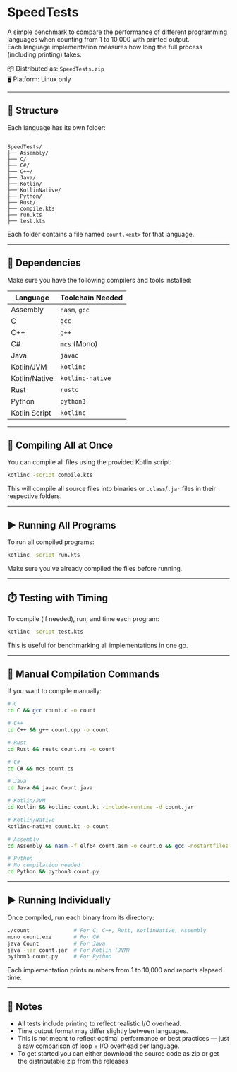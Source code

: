 # SpeedTests

A simple benchmark to compare the performance of different programming languages when counting from 1 to 10,000 with printed output.  
Each language implementation measures how long the full process (including printing) takes.  

📦 Distributed as: `SpeedTests.zip`  
🖥️ Platform: Linux only

---

## 📁 Structure

Each language has its own folder:

```

SpeedTests/
├── Assembly/
├── C/
├── C#/
├── C++/
├── Java/
├── Kotlin/
├── KotlinNative/
├── Python/
├── Rust/
├── compile.kts
├── run.kts
├── test.kts

````

Each folder contains a file named `count.<ext>` for that language.

---

## 🔧 Dependencies

Make sure you have the following compilers and tools installed:

| Language        | Toolchain Needed                  |
|----------------|-----------------------------------|
| Assembly       | `nasm`, `gcc`                      |
| C              | `gcc`                             |
| C++            | `g++`                             |
| C#             | `mcs` (Mono)                      |
| Java           | `javac`                           |
| Kotlin/JVM     | `kotlinc`                         |
| Kotlin/Native  | `kotlinc-native`                  |
| Rust           | `rustc`                           |
| Python         | `python3`                         |
| Kotlin Script  | `kotlinc`                         |

---

## 🚀 Compiling All at Once

You can compile all files using the provided Kotlin script:

```bash
kotlinc -script compile.kts
```

This will compile all source files into binaries or `.class`/`.jar` files in their respective folders.

---

## ▶️ Running All Programs

To run all compiled programs:

```bash
kotlinc -script run.kts
```

Make sure you've already compiled the files before running.

---

## ⏱️ Testing with Timing

To compile (if needed), run, and time each program:

```bash
kotlinc -script test.kts
```

This is useful for benchmarking all implementations in one go.

---

## 🔨 Manual Compilation Commands

If you want to compile manually:

```bash
# C
cd C && gcc count.c -o count

# C++
cd C++ && g++ count.cpp -o count

# Rust
cd Rust && rustc count.rs -o count

# C#
cd C# && mcs count.cs

# Java
cd Java && javac Count.java

# Kotlin/JVM
cd Kotlin && kotlinc count.kt -include-runtime -d count.jar

# Kotlin/Native
kotlinc-native count.kt -o count

# Assembly
cd Assembly && nasm -f elf64 count.asm -o count.o && gcc -nostartfiles -no-pie -o count count.o

# Python
# No compilation needed
cd Python && python3 count.py
```

---

## ▶️ Running Individually

Once compiled, run each binary from its directory:

```bash
./count              # For C, C++, Rust, KotlinNative, Assembly
mono count.exe       # For C#
java Count           # For Java
java -jar count.jar  # For Kotlin (JVM)
python3 count.py     # For Python
```

Each implementation prints numbers from 1 to 10,000 and reports elapsed time.

---

## 📌 Notes

* All tests include printing to reflect realistic I/O overhead.
* Time output format may differ slightly between languages.
* This is not meant to reflect optimal performance or best practices — just a raw comparison of loop + I/O overhead per language.
* To get started you can either download the source code as zip or get the distributable zip from the releases
